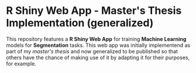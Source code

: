 # R Shiny Web App - Master's Thesis Implementation (generalized)
This repository features a **R Shiny Web App** for training **Machine Learning** models for **Segmentation** tasks. This web app was initially implementend as part of my _master's thesis_ and now generalized to be published so that others have the chance of making use of it by adapting it for their purposes, for example. 
